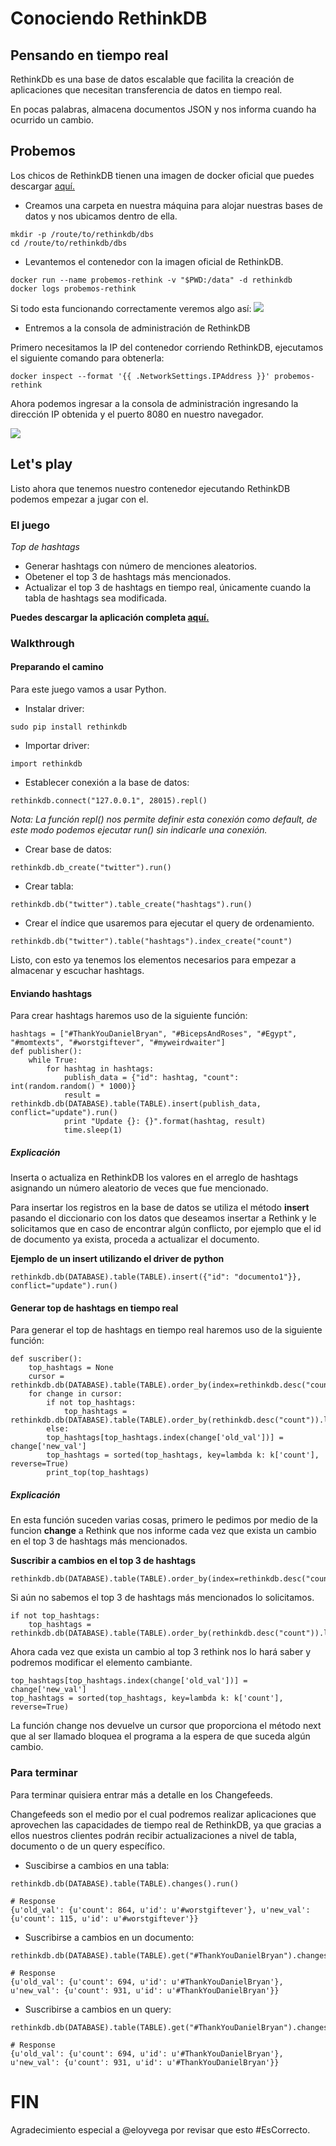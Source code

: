# Conociendo RethinkDB

## Pensando en tiempo real

RethinkDb es una base de datos escalable que facilita la creación de aplicaciones que necesitan transferencia de datos en tiempo real.

En pocas palabras, almacena documentos JSON y nos informa cuando ha ocurrido un cambio.

## Probemos

Los chicos de RethinkDB tienen una imagen de docker oficial que puedes descargar [aquí.](https://hub.docker.com/_/rethinkdb/)

- Creamos una carpeta en nuestra máquina para alojar nuestras bases de datos y nos ubicamos dentro de ella.

```
mkdir -p /route/to/rethinkdb/dbs
cd /route/to/rethinkdb/dbs
```
- Levantemos el contenedor con la imagen oficial de RethinkDB.

```
docker run --name probemos-rethink -v "$PWD:/data" -d rethinkdb
docker logs probemos-rethink
```

Si todo esta funcionando correctamente veremos algo así: ![](./images/start-rethink.png)

- Entremos a la consola de administración de RethinkDB

Primero necesitamos la IP del contenedor corriendo RethinkDB, ejecutamos el siguiente comando para obtenerla:

```
docker inspect --format '{{ .NetworkSettings.IPAddress }}' probemos-rethink
```

Ahora podemos ingresar a la consola de administración ingresando la dirección IP obtenida y el puerto 8080 en nuestro navegador.

![](./images/rethink-admin.png)

## Let's play

Listo ahora que tenemos nuestro contenedor ejecutando RethinkDB podemos empezar a jugar con el.

### El juego

*Top de hashtags*

- Generar hashtags con número de menciones aleatorios.
- Obetener el top 3 de hashtags más mencionados.
- Actualizar el top 3 de hashtags en tiempo real, únicamente cuando la tabla de hashtags sea modificada.

**Puedes descargar la aplicación completa [aquí.](https://github.com/MarcAndTony/hello_rethinkdb)**

### Walkthrough

#### Preparando el camino

Para este juego vamos a usar Python.

- Instalar driver:

```
sudo pip install rethinkdb
```

- Importar driver:

```
import rethinkdb
```

- Establecer conexión a la base de datos:

```
rethinkdb.connect("127.0.0.1", 28015).repl()
```
*Nota: La función repl() nos permite definir esta conexión como default, de este modo podemos ejecutar run() sin indicarle una conexión.*

- Crear base de datos:
```
rethinkdb.db_create("twitter").run()
```

- Crear tabla:
```
rethinkdb.db("twitter").table_create("hashtags").run()
```

- Crear el índice que usaremos para ejecutar el query de ordenamiento.
```
rethinkdb.db("twitter").table("hashtags").index_create("count")
```

Listo, con esto ya tenemos los elementos necesarios para empezar a almacenar y escuchar hashtags.

#### Enviando hashtags

Para crear hashtags haremos uso de la siguiente función:

```
hashtags = ["#ThankYouDanielBryan", "#BicepsAndRoses", "#Egypt", "#momtexts", "#worstgiftever", "#myweirdwaiter"]
def publisher():
    while True:
        for hashtag in hashtags:
            publish_data = {"id": hashtag, "count": int(random.random() * 1000)}
            result = rethinkdb.db(DATABASE).table(TABLE).insert(publish_data, conflict="update").run()
            print "Update {}: {}".format(hashtag, result)
            time.sleep(1)
```

##### Explicación

Inserta o actualiza en RethinkDB los valores en el arreglo de hashtags asignando un número aleatorio de veces que fue mencionado.

Para insertar los registros en la base de datos se utiliza el método **insert** pasando el diccionario con los datos que deseamos insertar a Rethink y le solicitamos que en caso de encontrar algún conflicto, por ejemplo que el id de documento ya exista, proceda a actualizar el documento.

**Ejemplo de un insert utilizando el driver de python**

```
rethinkdb.db(DATABASE).table(TABLE).insert({"id": "documento1"}}, conflict="update").run()
```

#### Generar top de hashtags en tiempo real

Para generar el top de hashtags en tiempo real haremos uso de la siguiente función:

```
def suscriber():
    top_hashtags = None
    cursor = rethinkdb.db(DATABASE).table(TABLE).order_by(index=rethinkdb.desc("count")).limit(3).changes().run()
    for change in cursor:
        if not top_hashtags:
            top_hashtags = rethinkdb.db(DATABASE).table(TABLE).order_by(rethinkdb.desc("count")).limit(3).run()
        else:
        top_hashtags[top_hashtags.index(change['old_val'])] = change['new_val']
        top_hashtags = sorted(top_hashtags, key=lambda k: k['count'], reverse=True)
        print_top(top_hashtags)
```

##### Explicación

En esta función suceden varias cosas, primero le pedimos por medio de la funcion **change** a Rethink que nos informe cada vez que exista un cambio en el top 3 de hashtags más mencionados.

**Suscribir a cambios en el top 3 de hashtags**
```
rethinkdb.db(DATABASE).table(TABLE).order_by(index=rethinkdb.desc("count")).limit(3).changes().run()
```

Si aún no sabemos el top 3 de hashtags más mencionados lo solicitamos.

```
if not top_hashtags:
    top_hashtags = rethinkdb.db(DATABASE).table(TABLE).order_by(rethinkdb.desc("count")).limit(3).run()
```

Ahora cada vez que exista un cambio al top 3 rethink nos lo hará saber y podremos modificar el elemento cambiante.

```
top_hashtags[top_hashtags.index(change['old_val'])] = change['new_val']
top_hashtags = sorted(top_hashtags, key=lambda k: k['count'], reverse=True)
```

La función change nos devuelve un cursor que proporciona el método next que al ser llamado bloquea el programa a la espera de que suceda algún cambio.

### Para terminar

Para terminar quisiera entrar más a detalle en los Changefeeds.

Changefeeds son el medio por el cual podremos realizar aplicaciones que aprovechen las capacidades de tiempo real de RethinkDB, ya que gracias a ellos nuestros clientes podrán recibir actualizaciones a nivel de tabla, documento o de un query específico.

- Suscibirse a cambios en una tabla:

```
rethinkdb.db(DATABASE).table(TABLE).changes().run()

# Response
{u'old_val': {u'count': 864, u'id': u'#worstgiftever'}, u'new_val': {u'count': 115, u'id': u'#worstgiftever'}}
```

- Suscribirse a cambios en un documento:

```
rethinkdb.db(DATABASE).table(TABLE).get("#ThankYouDanielBryan").changes().run()

# Response
{u'old_val': {u'count': 694, u'id': u'#ThankYouDanielBryan'}, u'new_val': {u'count': 931, u'id': u'#ThankYouDanielBryan'}}
```

- Suscribirse a cambios en un query:

```
rethinkdb.db(DATABASE).table(TABLE).get("#ThankYouDanielBryan").changes().run()

# Response
{u'old_val': {u'count': 694, u'id': u'#ThankYouDanielBryan'}, u'new_val': {u'count': 931, u'id': u'#ThankYouDanielBryan'}}
```


# FIN

Agradecimiento especial a @eloyvega por revisar que esto #EsCorrecto.
